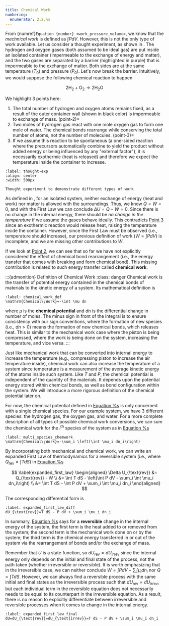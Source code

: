 ```yaml
---
title: Chemical Work
numbering:
  enumerator: 2.2.%s
---
```


From {numref}`Equation {number} <work_pressure_volume>`, we know that the _mechnical work_ is defined as $\int P dV$. However, this is not the only type of work available. Let us consider a thought experiment, as shown in [](#thought-exp). The hydrogen and oxygen gases (both assumed to be ideal gas) are put inside an isolated container (impermeable to the exchange of energy and matter), and the two gases are separated by a barrier (highlighted in purple) that is impermeable to the exchange of matter. Both sides are at the same temperature ($T_0$) and pressure ($P_0$). Let's now break the barrier. Intuitively, we would suppose the following chemical reaction to happen

$$
2\mathrm{H}_2+\mathrm{O}_2 \rightarrow 2\mathrm{H}_2\mathrm{O}
$$

We highlight 3 points here:

1. The total number of hydrogen and oxygen atoms remains fixed, as a result of the outer container wall (shown in black color) is impermeable to exchange of mass.
(point-2)=
2. Two moles of hydrogen gas react with one mole oxygen gas to form one mole of water. The chemical bonds rearrange while conserving the total number of atoms, not the number of molecules.
(point-3)=
3. If we assume this reaction to be spontaneous (a one-sided reaction where the precursors automatically combine to yield the product without added energy or being influenced by any "external factor"), it is necessarily exothermic (heat is released) and therefore we expect the temperature inside the container to increase.

```{figure} ../images/fuel-cell/OHbarrier.png
:label: thought-exp
:align: center
:width: 500px

Thought experiment to demonstrate different types of work
```

As defined in [](#tab:systems), for an isolated system, neither exchange of energy (heat and work) nor matter
is allowed with the surroundings. Thus, we know $Q=W=0$, and with the First Law we can conclude
$\Delta U=Q-W=0$. Since there is no change in the internal energy, there should be *no change in the temperature* if
we assume the gases behave ideally. This contradicts [Point 3](#point-3) since an exothermic reaction would release heat, raising
the temperature inside the container. However, since the First Law must be observed (i.e., temperature should increase),
our previous definition of work ($W=\int P dV$) is incomplete, and we are missing other contributions to $W$.

If we look at [Point 2](#point-2), we can see that so far we have not explicitly considered the effect of chemical bond rearrangement
(i.e., the energy transfer that comes with breaking and form chemical bond). This missing contribution is related to such energy transfer called **chemical work**.

:::{admonition} Definition of Chemical Work
:class: danger
Chemical work is the transfer of potential energy contained in the chemical bonds of materials to the kinetic
energy of a system. Its mathematical definition is
```{math}
:label: chemical_work_def
\mathrm{Chemical\;Work}=-\int \mu dn
```
where $\mu$ is the **chemical potential** and $dn$ is the differential change in number of moles. The minus sign
in front of the integral is to ensure consistency with our sign conventions, where the formation of new species
(i.e., $dn>0$) means the formation of new chemical bonds, which releases heat. This is similar to the mechanical work case where the piston is being compressed, where the work is being done on the system, increasing the temperature, and vice versa.
:::

Just like mechanical work that can be converted into internal energy to increase the temperature (e.g., compressing piston to increase the air temperature inside), chemical work can also increase the temperature
of a system since temperature is a measurement of the average kinetic energy of the atoms inside such system.
Like $T$ and $P$, the chemical potential is independent of the quantity of the materials. It depends upon the
potential energy stored within chemical bonds, as well as bond configuration within the system. We will introduce
a more rigorous definition of the chemical potential later on.

For now, the chemical potential defined in [Equation %s](#chemical_work_def) is only concerned with a single chemical species. For our example system, we have 3 different species: the hydrogen gas, the oxygen gas, and water. For a more complete description of all types of possible chemical work conversions, we can sum the chemical work for the $i^{\text{th}}$ species of the system as in [Equation %s](#multi_species_chemwork)

```{math}
:label: multi_species_chemwork
\mathrm{Chemical\;Work}=-\sum_i \left(\int \mu_i dn_i\right)
```

By incorporating both mechanical and chemical work, we can write an expanded First Law of thermodynamics for a reversible system (i.e., where $Q_{\text{rev}}=\int T dS$) in [Equation %s](#expanded_first_law)

$$
\label{expanded_first_law}
\begin{aligned}
\Delta U_{\text{rev}} &= Q_{\text{rev}} - W \\
&= \int T dS - \left(\int P dV - \sum_i \int \mu_i dn_i\right) \\
&= \int T dS - \int P dV + \sum_i \int \mu_i dn_i
\end{aligned}
$$

The corresponding differential form is
```{math}
:label: expanded_first_law_diff
dU_{\text{rev}}=T dS - P dV + \sum_i \mu_i dn_i
```

In summary, [Equation %s](#expanded_first_law_diff) says for a **reversible** change in the internal energy of the system, the first term is the heat added to or removed from the system; the second term is the mechanical work done on or by the system; the third term is the chemical energy transferred in or out of the system via the rearrangement of bonds and/or the exchange of mass.

Remember that $U$ is a state function, so $dU_{\text{rev}}=dU_{\text{irrev}}$ since the internal energy only depends on the initial and final state of the process, not the path taken (whether irreversible or reversible). It is worth emphasizing that in the irreversible case, we can neither conclude $W=\int P dV -\sum_i \int \mu_i dn_i$ nor $Q=\int T dS$. However, we can always find a reversible process with the same initial and final states as the irreversible process such that $dU_{\text{rev}}=dU_{\text{irrev}}$, but each individual term in the reversible equation does not necessarily needs to be equal to its counterpart in the irreversible equation. As a result, there is no reason to explicitly differentiate between irreversible and reversible processes when it comes to change in the internal energy.

```{math}
:label: expanded_first_law_final
dU=dU_{\text{rev}}=dU_{\text{irrev}}=T dS - P dV + \sum_i \mu_i dn_i
```